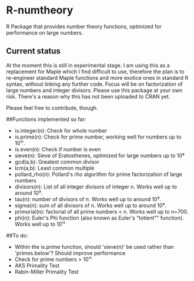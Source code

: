 # R-numtheory
R Package that provides number theory functions, optimized for performance on large numbers.
## Current status
At the moment this is still in experimental stage. I am using this as a replacement for Maple which I find difficult to use, therefore the plan is to re-engineer standard Maple functions and more exotice ones in standard R syntax, without linking any further code. Focus will be on factorization of large numbers and integer divisors.
Please use this package at your own risk. There's a reason why this has not been uploaded to CRAN yet.

Please feel free to contribute, though.

##Functions implemented so far:
- is.integer(n): Check for whole number
- is.prime(n): Check for prime number, working well for numbers up to 10¹¹.
- is.even(n): Check if number is even
- sieve(n): Sieve of Eratosthenes, optimized for large numbers up to 10⁸
- gcd(a,b): Greatest common divisor
- lcm(a,b): Least common multiple
- pollard_rho(n): Pollard's rho algorithm for prime factorization of large numbers
- divisors(n): List of all integer divisors of integer n. Works well up to around 10⁹.
- tau(n): number of divisors of n. Works well up to around 10⁹.
- sigma(n): sum of all divisors of n. Works well up to around 10⁹.
- primorial(n): factorial of all prime numbers < n. Works well up to n=700.
- phi(n): Euler's Phi function (also known as Euler's "totient"" function). Works well up to 10¹¹

##To do:
- Within the is.prime function, should 'sieve(n)' be used rather than 'primes.below'? Should improve performance
- Check for prime numbers > 10¹¹
- AKS Primality Test
- Rabin-Miller Primality Test

